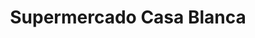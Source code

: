 ---
title: "Supermercado Casa Blanca"
url: /buenaventura/supermercado-casa-blanca/
shop: Supermarkt
---